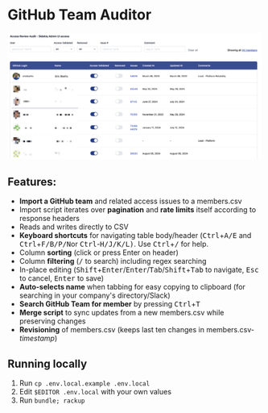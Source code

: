 # GitHub Team Auditor

![Main View Screenshot](screenshots/index.png)

## Features:

- **Import a GitHub team** and related access issues to a members.csv
- Import script iterates over **pagination** and **rate limits** itself according to response headers
- Reads and writes directly to CSV
- **Keyboard shortcuts** for navigating table body/header (<kbd>Ctrl</kbd>+<kbd>A/E</kbd> and <kbd>Ctrl</kbd>+<kbd>F/B/P/N</kbd>or <kbd>Ctrl</kbd>-<kbd>H/J/K/L)</kbd>. Use <kbd>Ctrl</kbd>+<kbd>/</kbd> for help.
- Column **sorting** (click or press Enter on header)
- Column **filtering** (<kbd>/</kbd> to search) including regex searching
- In-place editing (<kbd>Shift</kbd>+<kbd>Enter</kbd>/<kbd>Enter</kbd>/<kbd>Tab</kbd>/<kbd>Shift</kbd>+<kbd>Tab</kbd> to navigate, <kbd>Esc</kbd> to cancel, <kbd>Enter</kbd> to save)
- **Auto-selects name** when tabbing for easy copying to clipboard (for searching in your company's directory/Slack)
- **Search GitHub Team for member** by pressing <kbd>Ctrl</kbd>+<kbd>T</kbd>
- **Merge script** to sync updates from a new members.csv while preserving changes
- **Revisioning** of members.csv (keeps last ten changes in members.csv-*timestamp*)

## Running locally

1. Run `cp .env.local.example .env.local`
2. Edit `$EDITOR .env.local` with your own values
3. Run `bundle; rackup`
